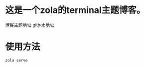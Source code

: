 # 这是一个zola的terminal主题博客。

[博客主题地址](https://www.getzola.org/themes/zola-theme-terminimal/)
[github地址](https://github.com/pawroman/zola-theme-terminimal)

# 使用方法
```bash
zola serve
```
